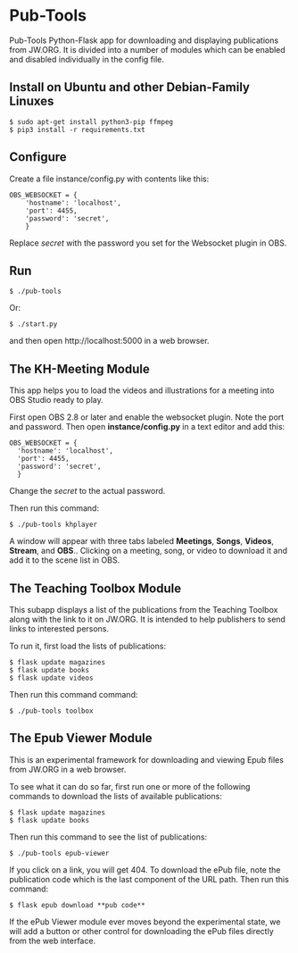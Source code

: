 # Pub-Tools

Pub-Tools Python-Flask app for downloading and displaying publications from
JW.ORG. It is divided into a number of modules which can be enabled and
disabled individually in the config file.

## Install on Ubuntu and other Debian-Family Linuxes

    $ sudo apt-get install python3-pip ffmpeg
    $ pip3 install -r requirements.txt

## Configure

Create a file instance/config.py with contents like this:

    OBS_WEBSOCKET = {
        'hostname': 'localhost',
        'port': 4455,
        'password': 'secret',
        }

Replace *secret* with the password you set for the Websocket plugin
in OBS.

## Run

    $ ./pub-tools

Or:

    $ ./start.py

and then open http://localhost:5000 in a web browser.

## The KH-Meeting Module

This app helps you to load the videos and illustrations for a meeting into OBS
Studio ready to play.

First open OBS 2.8 or later and enable the websocket plugin. Note the port
and password. Then open **instance/config.py** in a text editor and add
this:

    OBS_WEBSOCKET = {
      'hostname': 'localhost',
      'port': 4455,
      'password': 'secret',
      }

Change the *secret* to the actual password.

Then run this command:

    $ ./pub-tools khplayer

A window will appear with three tabs labeled **Meetings**, **Songs**,
**Videos**, **Stream**, and **OBS**.. Clicking on a meeting, song, or video to
download it and add it to the scene list in OBS.

## The Teaching Toolbox Module

This subapp displays a list of the publications from the Teaching Toolbox
along with the link to it on JW.ORG. It is intended to help publishers
to send links to interested persons.

To run it, first load the lists of publications:

    $ flask update magazines
    $ flask update books
    $ flask update videos

Then run this command command:

    $ ./pub-tools toolbox

## The Epub Viewer Module

This is an experimental framework for downloading and viewing Epub files
from JW.ORG in a web browser.

To see what it can do so far, first run one or more of the following commands
to download the lists of available publications:

    $ flask update magazines
    $ flask update books

Then run this command to see the list of publications:

    $ ./pub-tools epub-viewer

If you click on a link, you will get 404. To download the ePub file, note the
publication code which is the last component of the URL path. Then run this
command:

    $ flask epub download **pub code**

If the ePub Viewer module ever moves beyond the experimental state, we will
add a button or other control for downloading the ePub files directly from
the web interface.

